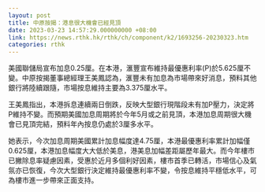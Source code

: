 ```yaml
---
layout: post
title: 中原按揭：港息很大機會已經見頂
date: 2023-03-23 14:57:29.000000000 +08:00
link: https://news.rthk.hk/rthk/ch/component/k2/1693256-20230323.htm
categories: rthk
---
```


美國聯儲局宣布加息0.25厘。在本港，滙豐宣布維持最優惠利率(P)於5.625厘不變。中原按揭董事總經理王美鳳認為，滙豐未有加息為市場帶來好消息，預料其他銀行將陸續跟隨，市場按息維持主要為3.375厘水平。

王美鳳指出，本港拆息連續兩日倒跌，反映大型銀行現階段未有加P壓力，決定將P維持不變。而預期美國加息周期將於今年5月或之前見頂，本港加息周期很大機會已見頂完結，預料年內按息仍處於3厘多水平。

她表示，今次加息周期美國累計加息幅度達4.75厘，本港最優惠利率累計加幅僅0.625厘，本港加息幅度大大低於美息，港美息加幅差距屬歷年最大。而今年樓市已撇除息率疑慮因素，受惠於近月多個利好因素，樓市首季已轉活，市場信心及氣氛亦已恢復，今次大型銀行決定維持最優惠利率不變，令按息維持平穩低水平，可為樓市進一步帶來正面支持。
